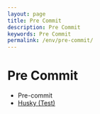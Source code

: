 ```yaml
---
layout: page
title: Pre Commit
description: Pre Commit
keywords: Pre Commit
permalink: /env/pre-commit/
---
```


# Pre Commit

- Pre-commit
- <a href="/env/pre-commit/husky/">Husky (Test)</a>
